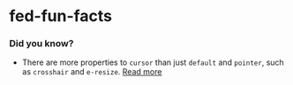 # fed-fun-facts
### Did you know?
* There are more properties to `cursor` than just `default` and `pointer`, such as `crosshair` and `e-resize`. [Read more](http://www.w3schools.com/cssref/pr_class_cursor.asp)
